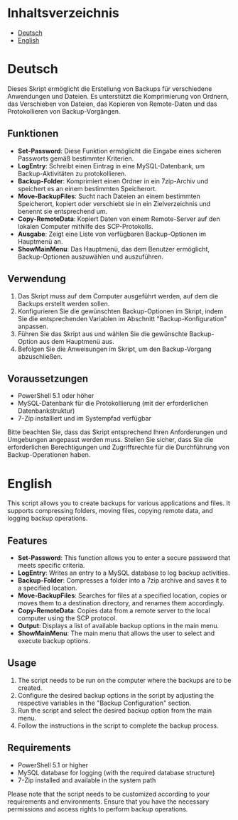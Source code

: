 # Inhaltsverzeichnis

- [Deutsch](#Deutsch)
- [English](#English)

# Deutsch

Dieses Skript ermöglicht die Erstellung von Backups für verschiedene Anwendungen und Dateien. Es unterstützt die Komprimierung von Ordnern, das Verschieben von Dateien, das Kopieren von Remote-Daten und das Protokollieren von Backup-Vorgängen.

## Funktionen

- **Set-Password**: Diese Funktion ermöglicht die Eingabe eines sicheren Passworts gemäß bestimmter Kriterien.
- **LogEntry**: Schreibt einen Eintrag in eine MySQL-Datenbank, um Backup-Aktivitäten zu protokollieren.
- **Backup-Folder**: Komprimiert einen Ordner in ein 7zip-Archiv und speichert es an einem bestimmten Speicherort.
- **Move-BackupFiles**: Sucht nach Dateien an einem bestimmten Speicherort, kopiert oder verschiebt sie in ein Zielverzeichnis und benennt sie entsprechend um.
- **Copy-RemoteData**: Kopiert Daten von einem Remote-Server auf den lokalen Computer mithilfe des SCP-Protokolls.
- **Ausgabe**: Zeigt eine Liste von verfügbaren Backup-Optionen im Hauptmenü an.
- **ShowMainMenu**: Das Hauptmenü, das dem Benutzer ermöglicht, Backup-Optionen auszuwählen und auszuführen.

## Verwendung

1. Das Skript muss auf dem Computer ausgeführt werden, auf dem die Backups erstellt werden sollen.
2. Konfigurieren Sie die gewünschten Backup-Optionen im Skript, indem Sie die entsprechenden Variablen im Abschnitt "Backup-Konfiguration" anpassen.
3. Führen Sie das Skript aus und wählen Sie die gewünschte Backup-Option aus dem Hauptmenü aus.
4. Befolgen Sie die Anweisungen im Skript, um den Backup-Vorgang abzuschließen.

## Voraussetzungen

- PowerShell 5.1 oder höher
- MySQL-Datenbank für die Protokollierung (mit der erforderlichen Datenbankstruktur)
- 7-Zip installiert und im Systempfad verfügbar

Bitte beachten Sie, dass das Skript entsprechend Ihren Anforderungen und Umgebungen angepasst werden muss. Stellen Sie sicher, dass Sie die erforderlichen Berechtigungen und Zugriffsrechte für die Durchführung von Backup-Operationen haben.

# English

This script allows you to create backups for various applications and files. It supports compressing folders, moving files, copying remote data, and logging backup operations.

## Features

- **Set-Password**: This function allows you to enter a secure password that meets specific criteria.
- **LogEntry**: Writes an entry to a MySQL database to log backup activities.
- **Backup-Folder**: Compresses a folder into a 7zip archive and saves it to a specified location.
- **Move-BackupFiles**: Searches for files at a specified location, copies or moves them to a destination directory, and renames them accordingly.
- **Copy-RemoteData**: Copies data from a remote server to the local computer using the SCP protocol.
- **Output**: Displays a list of available backup options in the main menu.
- **ShowMainMenu**: The main menu that allows the user to select and execute backup options.

## Usage

1. The script needs to be run on the computer where the backups are to be created.
2. Configure the desired backup options in the script by adjusting the respective variables in the "Backup Configuration" section.
3. Run the script and select the desired backup option from the main menu.
4. Follow the instructions in the script to complete the backup process.

## Requirements

- PowerShell 5.1 or higher
- MySQL database for logging (with the required database structure)
- 7-Zip installed and available in the system path

Please note that the script needs to be customized according to your requirements and environments. Ensure that you have the necessary permissions and access rights to perform backup operations.
